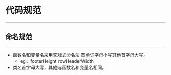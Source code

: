 # 代码规范
---
## 命名规范
---
* 函数名和变量名采用驼峰式命名法 首单词字母小写其他首字母大写。
    * eg：footerHeight rowHeaderWidth
* 类名首字母大写，其他与函数名和变量名相同。
